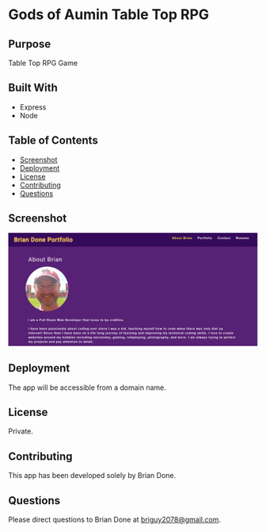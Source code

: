 # Gods of Aumin Table Top RPG

## Purpose 
Table Top RPG Game

## Built With
* Express
* Node

## Table of Contents
* [Screenshot](#screenshot)
* [Deployment](#deployment)
* [License](#license)
* [Contributing](#contributing)
* [Questions](#questions)

## Screenshot
![Screenshot](https://github.com/bdoneq7/godsofaumin/blob/main/assets/images/screenshot.PNG?raw=true "Screenshot")

## Deployment 

The app will be accessible from a domain name.

## License 
Private.

## Contributing 
This app has been developed solely by Brian Done.

## Questions
Please direct questions to Brian Done at briguy2078@gmail.com. 
